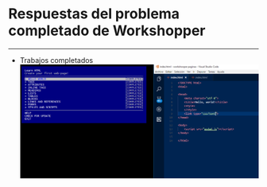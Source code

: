 # Respuestas del problema completado de Workshopper
___
* Trabajos completados
![img](images/trabajo11-completed.PNG)